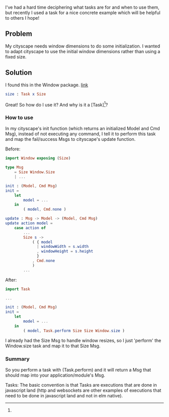 I've had a hard time deciphering what tasks are for and when to use them, but recently I used a task for a nice concrete example which will be helpful to others I hope!

Problem
-------
My cityscape needs window dimensions to do some initialization. I wanted to adapt cityscape to use the initial window dimensions rather than using a fixed size.

Solution
--------
I found this in the Window package. [link](http://package.elm-lang.org/packages/elm-lang/window/1.0.0/Window)

~~~elm
size : Task x Size
~~~

Great! So how do I use it? And why is it a [Task][^1]?

### How to use ###

In my cityscape's init function (which returns an initialized Model and Cmd Msg), instead of not executing any command, I tell it to perform this task and map the fail/success Msgs to cityscape's update function.

Before:
~~~elm
import Window exposing (Size)

type Msg
    = Size Window.Size
    | ...

init : (Model, Cmd Msg)
init =
    let
        model = ...
    in
        ( model, Cmd.none )

update : Msg -> Model -> (Model, Cmd Msg)
update action model =
    case action of
        ...
        Size s ->
            ( { model
              | windowWidth = s.width
              , windowHeight = s.height
              }
            , Cmd.none
            )
        ...
~~~

After:
~~~elm
import Task

...

init : (Model, Cmd Msg)
init =
    let
        model = ...
    in
        ( model, Task.perform Size Size Window.size )
~~~

I already had the Size Msg to handle window resizes, so I just 'perform' the Window.size task and map it to that Size Msg.

### Summary ###
So you perform a task with (Task.perform) and it will return a Msg that should map into your application/module's Msg.


[^1]:
Tasks: The basic convention is that Tasks are executions that are done in javascript land (http and websockets are other examples of executions that need to be done in javascript land and not in elm native).
